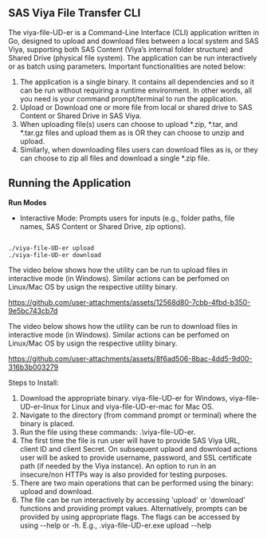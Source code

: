 ## SAS Viya File Transfer CLI

The viya-file-UD-er is a Command-Line Interface (CLI) application written in Go, designed to upload and download files between a local system and SAS Viya, supporting both SAS Content (Viya’s internal folder structure) and Shared Drive (physical file system). The application can be run interactively or as batch using parameters. Important functionalities are noted below:
1. The application is a single binary. It contains all dependencies and so it can be run without requiring a runtime environment. In other words, all you need is your command prompt/terminal to run the application.
2. Upload or Download one or more file from local or shared drive to SAS Content or Shared Drive in SAS Viya.
3. When uploading file(s) users can choose to upload *.zip, *.tar, and *.tar.gz files and upload them as is OR they can choose to unzip and upload.
4. Similarly, when downloading files users can download files as is, or they can choose to zip all files and download a single *.zip file.

## Running the Application
**Run Modes**
- Interactive Mode: Prompts users for inputs (e.g., folder paths, file names, SAS Content or Shared Drive, zip options).
<pre><code>
./viya-file-UD-er upload
./viya-file-UD-er download</code></pre>

The video below shows how the utility can be run to upload files in interactive mode (in Windows). Similar actions can be perfomed on Linux/Mac OS by usign the respective utility binary.

https://github.com/user-attachments/assets/12568d80-7cbb-4fbd-b350-9e5bc743cb7d

The video below shows how the utility can be run to download files in interactive mode (in Windows). Similar actions can be perfomed on Linux/Mac OS by usign the respective utility binary.

https://github.com/user-attachments/assets/8f6ad506-8bac-4dd5-9d00-316b3b003279

Steps to Install:
1. Download the appropriate binary. viya-file-UD-er for Windows, viya-file-UD-er-linux for Linux and viya-file-UD-er-mac for Mac OS.
2. Navigate to the directory (from command prompt or terminal) where the binary is placed.
3. Run the file using these commands: .\viya-file-UD-er.
4. The first time the file is run user will have to provide SAS Viya URL, client ID and client Secret. On subsequent uplaod and download actions user will be asked to provide username, password, and SSL certificate path (if needed by the Viya instance). An option to run in an insecure/non HTTPs way is also provided for testing purposes.
5. There are two main operations that can be performed using the binary: upload and download.
6. The file can be run interactively by accessing 'upload' or 'download' functions and providing prompt values. Alternatively, prompts can be provided by using appropriate flags. The flags can be accessed by using --help or -h. E.g., \.viya-file-UD-er.exe upload --help
